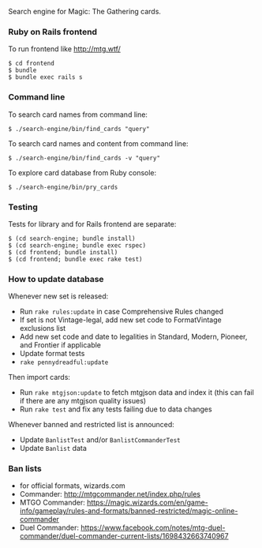 Search engine for Magic: The Gathering cards.

### Ruby on Rails frontend

To run frontend like http://mtg.wtf/

    $ cd frontend
    $ bundle
    $ bundle exec rails s

### Command line

To search card names from command line:

    $ ./search-engine/bin/find_cards "query"

To search card names and content from command line:

    $ ./search-engine/bin/find_cards -v "query"

To explore card database from Ruby console:

    $ ./search-engine/bin/pry_cards

### Testing

Tests for library and for Rails frontend are separate:

    $ (cd search-engine; bundle install)
    $ (cd search-engine; bundle exec rspec)
    $ (cd frontend; bundle install)
    $ (cd frontend; bundle exec rake test)

### How to update database

Whenever new set is released:

* Run `rake rules:update` in case Comprehensive Rules changed
* If set is not Vintage-legal, add new set code to FormatVintage exclusions list
* Add new set code and date to legalities in Standard, Modern, Pioneer, and Frontier if applicable
* Update format tests
* `rake pennydreadful:update`

Then import cards:

* Run `rake mtgjson:update` to fetch mtgjson data and index it
  (this can fail if there are any mtgjson quality issues)
* Run `rake test` and fix any tests failing due to data changes

Whenever banned and restricted list is announced:

* Update `BanlistTest` and/or `BanlistCommanderTest`
* Update `Banlist` data

### Ban lists

* for official formats, wizards.com
* Commander: http://mtgcommander.net/index.php/rules
* MTGO Commander: https://magic.wizards.com/en/game-info/gameplay/rules-and-formats/banned-restricted/magic-online-commander
* Duel Commander: https://www.facebook.com/notes/mtg-duel-commander/duel-commander-current-lists/1698432663740967
